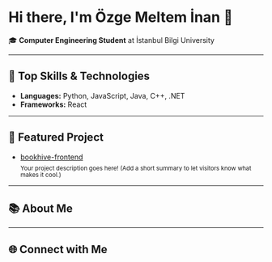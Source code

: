 # Hi there, I'm Özge Meltem İnan 👋

🎓 **Computer Engineering Student** at İstanbul Bilgi University

---

## 🚀 Top Skills & Technologies

- **Languages:** Python, JavaScript, Java, C++, .NET
- **Frameworks:** React

---

## 🌟 Featured Project

- [bookhive-frontend](https://github.com/ozgemelteminan/bookhive-frontend)  
  <sub>Your project description goes here! (Add a short summary to let visitors know what makes it cool.)</sub>

---

## 📚 About Me

<!--
✍️ Write a short bio or tagline here. (e.g., Passionate about building impactful software and always eager to learn.)
-->

---

## 🌐 Connect with Me

<!--
Add your LinkedIn, Twitter, personal website, or other social links here.
Example:
- [LinkedIn](https://linkedin.com/in/yourprofile)
- [Twitter](https://twitter.com/yourhandle)
-->

